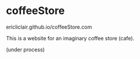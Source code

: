 # coffeeStore

ericliclair.github.io/coffeeStore.com

This is a website for an imaginary coffee store (cafe).

(under process)
